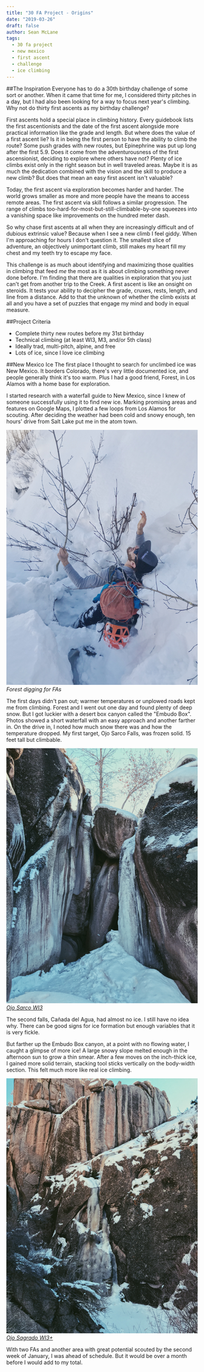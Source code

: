 ```yaml
---
title: "30 FA Project - Origins"
date: "2019-03-26"
draft: false
author: Sean McLane
tags:
  - 30 fa project
  - new mexico
  - first ascent
  - challenge
  - ice climbing
---
```


##The Inspiration
Everyone has to do a 30th birthday challenge of some sort or another. When it came that time for me, I considered thirty pitches in a day, but I had also been looking for a way to focus next year's climbing. Why not do thirty first ascents as my birthday challenge?

First ascents hold a special place in climbing history. Every guidebook lists the first ascentionists and the date of the first ascent alongside more practical information like the grade and length. But where does the value of a first ascent lie? Is it in being the first person to have the ability to climb the route? Some push grades with new routes, but Epinephrine was put up long after the first 5.9. Does it come from the adventurousness of the first ascensionist, deciding to explore where others have not? Plenty of ice climbs exist only in the right season but in well traveled areas. Maybe it is as much the dedication combined with the vision and the skill to produce a new climb? But does that mean an easy first ascent isn't valuable?

Today, the first ascent via exploration becomes harder and harder. The world grows smaller as more and more people have the means to access remote areas. The first ascent via skill follows a similar progression. The range of climbs too-hard-for-most-but-still-climbable-by-one squeezes into a vanishing space like improvements on the hundred meter dash.

So why chase first ascents at all when they are increasingly difficult and of dubious extrinsic value? Because when I see a new climb I feel giddy. When I'm approaching for hours I don't question it. The smallest slice of adventure, an objectively unimportant climb, still makes my heart fill my chest and my teeth try to escape my face.

This challenge is as much about identifying and maximizing those qualities in climbing that feed *me* the most as it is about climbing something never done before. I'm finding that there are qualities in exploration that you just can't get from another trip to the Creek. A first ascent is like an onsight on steroids. It tests your ability to decipher the grade, cruxes, rests, length, and line from a distance. Add to that the unknown of whether the climb exists at all and you have a set of puzzles that engage my mind and body in equal measure.

##Project Criteria
- Complete thirty new routes before my 31st birthday
- Technical climbing (at least WI3, M3, and/or 5th class)
- Ideally trad, multi-pitch, alpine, and free
- Lots of ice, since I love ice climbing

##New Mexico Ice
The first place I thought to search for unclimbed ice was New Mexico. It borders Colorado, there's very little documented ice, and people generally think it's too warm. Plus I had a good friend, Forest, in Los Alamos with a home base for exploration.

I started research with a waterfall guide to New Mexico, since I knew of someone successfully using it to find new ice. Marking promising areas and features on Google Maps, I plotted a few loops from Los Alamos for scouting. After deciding the weather had been cold and snowy enough, ten hours' drive from Salt Lake put me in the atom town.

![](wallowing.JPG)
*Forest digging for FAs*

The first days didn't pan out; warmer temperatures or unplowed roads kept me from climbing. Forest and I went out one day and found plenty of deep snow. But I got luckier with a desert box canyon called the "Embudo Box". Photos showed a short waterfall with an easy approach and another farther in. On the drive in, I noted how much snow there was and how the temperature dropped. My first target, Ojo Sarco Falls, was frozen solid. 15 feet tall but climbable.

![](ojo-sarco.JPG)
*[Ojo Sarco WI3](https://www.mountainproject.com/route/116361497/ojo-sarco)*

The second falls, Cañada del Agua, had almost no ice. I still have no idea why. There can be good signs for ice formation but enough variables that it is very fickle.

But farther up the Embudo Box canyon, at a point with no flowing water, I caught a glimpse of more ice! A large snowy slope melted enough in the afternoon sun to grow a thin smear. After a few moves on the inch-thick ice, I gained more solid terrain, stacking tool sticks vertically on the body-width section. This felt much more like real ice climbing.

![](ojo-sagrado.JPG)
*[Ojo Sagrado WI3+](https://www.mountainproject.com/route/116361515/ojo-sagrado)*

With two FAs and another area with great potential scouted by the second week of January, I was ahead of schedule. But it would be over a month before I would add to my total.